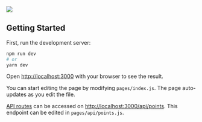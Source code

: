 <img src="https://user-images.githubusercontent.com/52801723/168241590-3f344dce-6411-4689-a704-fd334e9cdfec.PNG">

## Getting Started

First, run the development server:

```bash
npm run dev
# or
yarn dev
```

Open [http://localhost:3000](http://localhost:3000) with your browser to see the result.

You can start editing the page by modifying `pages/index.js`. The page auto-updates as you edit the file.

[API routes](https://nextjs.org/docs/api-routes/introduction) can be accessed on [http://localhost:3000/api/points](http://localhost:3000/api/points). This endpoint can be edited in `pages/api/points.js`.


